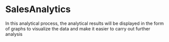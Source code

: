 # SalesAnalytics
In this analytical process, the analytical results will be displayed in the form of graphs to visualize the data and make it easier to carry out further analysis
